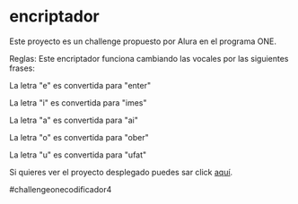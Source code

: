 # encriptador

Este proyecto es un challenge propuesto por Alura en el programa ONE.

Reglas:
Este encriptador funciona cambiando las vocales por las siguientes frases:

La letra "e" es convertida para "enter"

La letra "i" es convertida para "imes"

La letra "a" es convertida para "ai"

La letra "o" es convertida para "ober"

La letra "u" es convertida para "ufat"

Si quieres ver el proyecto desplegado puedes sar click <a href="https://ghost3119.github.io/encriptador/">aquí<a>.

#challengeonecodificador4
